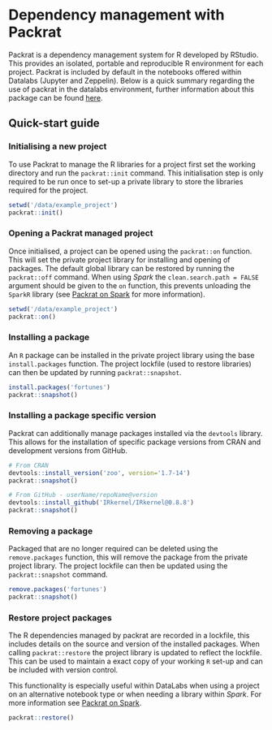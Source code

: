 # Dependency management with Packrat

Packrat is a dependency management system for R developed by RStudio. This
provides an isolated, portable and reproducible R environment for each project.
Packrat is included by default in the notebooks offered within Datalabs (Jupyter
and Zeppelin). Below is a quick summary regarding the use of packrat in the
datalabs environment, further information about this package can be found
[here](https://github.com/rstudio/packrat).

## Quick-start guide

### Initialising a new project

To use Packrat to manage the R libraries for a project first set the working
directory and run the `packrat::init` command. This initialisation step is only
required to be run once to set-up a private library to store the libraries
required for the project.

```R
setwd('/data/example_project')
packrat::init()
```

### Opening a Packrat managed project

Once initialised, a project can be opened using the `packrat::on` function. This
will set the private project library for installing and opening of packages. The
default global library can be restored by running the `packrat::off` command.
When using *Spark* the `clean.search.path = FALSE`  argument should be given to
the `on` function, this prevents unloading the `SparkR` library (see [Packrat on
Spark](./packrat_on_spark.md) for more information).

```R
setwd('/data/example_project')
packrat::on()
```

### Installing a package

An `R` package can be installed in the private project library using the base
`install.packages` function. The project lockfile (used to restore libraries)
can then be updated by running `packrat::snapshot`.

```R
install.packages('fortunes')
packrat::snapshot()
```

### Installing a package specific version

Packrat can additionally manage packages installed via the `devtools` library.
This allows for the installation of specific package versions from CRAN and
development versions from GitHub.

```R
# From CRAN
devtools::install_version('zoo', version='1.7-14')
packrat::snapshot()

# From GitHub - userName/repoName@version
devtools::install_github('IRkernel/IRkernel@0.8.8')
packrat::snapshot()
```

### Removing a package

Packaged that are no longer required can be deleted using the `remove.packages`
function, this will remove the package from the private project library. The
project lockfile can then be updated using the `packrat::snapshot` command.

```R
remove.packages('fortunes')
packrat::snapshot()
```

### Restore project packages

The R dependencies managed by packrat are recorded in a lockfile, this includes
details on the source and version of the installed packages. When calling
`packrat::restore` the project library is updated to reflect the lockfile. This
can be used to maintain a exact copy of your working `R` set-up and can be
included with version control.

This functionality is especially useful within DataLabs when using a project on
an alternative notebook type or when needing a library within *Spark*. For more
information see [Packrat on Spark](./packrat_on_spark.md).

```R
packrat::restore()
```
